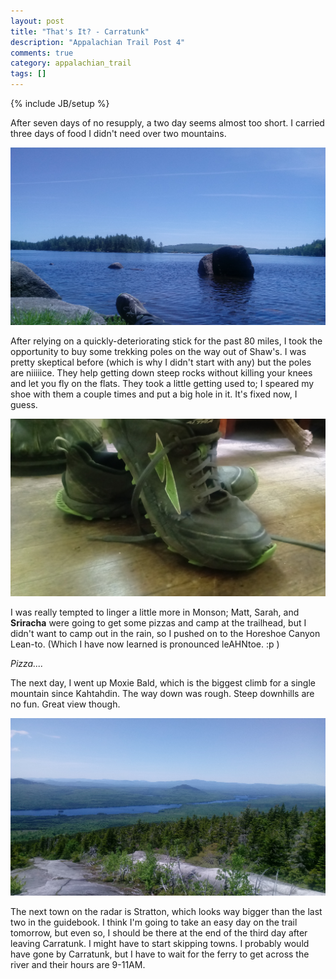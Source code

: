 ```yaml
---
layout: post
title: "That's It? - Carratunk"
description: "Appalachian Trail Post 4"
comments: true
category: appalachian_trail
tags: []
---
```

{% include JB/setup %}

After seven days of no resupply, a two day seems almost too short. I carried three days of food I didn't need over two mountains.

![alt text](https://raw.githubusercontent.com/SilensAngelusNex/silensangelusnex.github.com/master/_images/carratunk/20170610_122435.jpg "Looking out across Bald Mountain Pond")

After relying on a quickly-deteriorating stick for the past 80 miles, I took the opportunity to buy some trekking poles on the way out of Shaw's. I was pretty skeptical before (which is why I didn't start with any) but the poles are niiiiice. They help getting down steep rocks without killing your knees and let you fly on the flats. They took a little getting used to; I speared my shoe with them a couple times and put a big hole in it. It's fixed now, I guess.

![alt text](https://raw.githubusercontent.com/SilensAngelusNex/silensangelusnex.github.com/master/_images/carratunk/20170611_160459.jpg "Part of the summer Distressed Collection")

I was really tempted to linger a little more in Monson; Matt, Sarah, and **Sriracha** were going to get some pizzas and camp at the trailhead, but I didn't want to camp out in the rain, so I pushed on to the Horeshoe Canyon Lean-to. (Which I have now learned is pronounced leAHNtoe. :p )

*Pizza....*

The next day, I went up Moxie Bald, which is the biggest climb for a single mountain since Kahtahdin. The way down was rough. Steep downhills are no fun. Great view though.

![alt text](https://raw.githubusercontent.com/SilensAngelusNex/silensangelusnex.github.com/master/_images/carratunk/20170610_134245.jpg "View from Moxie Bald Peak")

The next town on the radar is Stratton, which looks way bigger than the last two in the guidebook. I think I'm going to take an easy day on the trail tomorrow, but even so, I should be there at the end of the third day after leaving Carratunk. I might have to start skipping towns. I probably would have gone by Carratunk, but I have to wait for the ferry to get across the river and their hours are 9-11AM.
